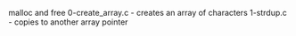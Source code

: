 malloc and free
0-create_array.c - creates an array of characters
1-strdup.c - copies to another array pointer